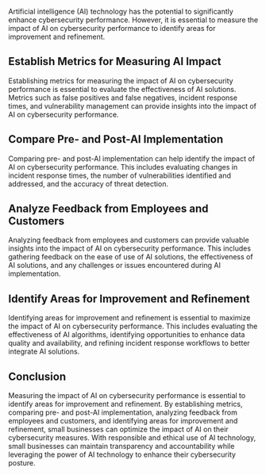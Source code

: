 
Artificial intelligence (AI) technology has the potential to significantly enhance cybersecurity performance. However, it is essential to measure the impact of AI on cybersecurity performance to identify areas for improvement and refinement.

Establish Metrics for Measuring AI Impact
-----------------------------------------

Establishing metrics for measuring the impact of AI on cybersecurity performance is essential to evaluate the effectiveness of AI solutions. Metrics such as false positives and false negatives, incident response times, and vulnerability management can provide insights into the impact of AI on cybersecurity performance.

Compare Pre- and Post-AI Implementation
---------------------------------------

Comparing pre- and post-AI implementation can help identify the impact of AI on cybersecurity performance. This includes evaluating changes in incident response times, the number of vulnerabilities identified and addressed, and the accuracy of threat detection.

Analyze Feedback from Employees and Customers
---------------------------------------------

Analyzing feedback from employees and customers can provide valuable insights into the impact of AI on cybersecurity performance. This includes gathering feedback on the ease of use of AI solutions, the effectiveness of AI solutions, and any challenges or issues encountered during AI implementation.

Identify Areas for Improvement and Refinement
---------------------------------------------

Identifying areas for improvement and refinement is essential to maximize the impact of AI on cybersecurity performance. This includes evaluating the effectiveness of AI algorithms, identifying opportunities to enhance data quality and availability, and refining incident response workflows to better integrate AI solutions.

Conclusion
----------

Measuring the impact of AI on cybersecurity performance is essential to identify areas for improvement and refinement. By establishing metrics, comparing pre- and post-AI implementation, analyzing feedback from employees and customers, and identifying areas for improvement and refinement, small businesses can optimize the impact of AI on their cybersecurity measures. With responsible and ethical use of AI technology, small businesses can maintain transparency and accountability while leveraging the power of AI technology to enhance their cybersecurity posture.
